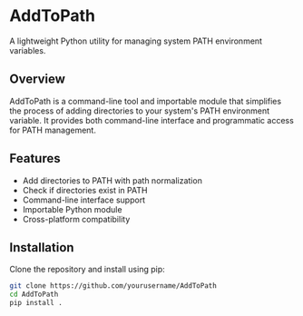# AddToPath

A lightweight Python utility for managing system PATH environment variables.

## Overview

AddToPath is a command-line tool and importable module that simplifies the process of adding directories to your system's PATH environment variable. It provides both command-line interface and programmatic access for PATH management.

## Features

- Add directories to PATH with path normalization
- Check if directories exist in PATH
- Command-line interface support
- Importable Python module
- Cross-platform compatibility

## Installation

Clone the repository and install using pip:
```bash
git clone https://github.com/yourusername/AddToPath
cd AddToPath
pip install .
```
